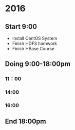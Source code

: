 # 2016

## Start 9:00

* Install CentOS System
* Finish HDFS homwork
* Finish HBase Course

## Doing 9:00-18:00pm

### 11：00

### 14:00

### 16:00

## End 18:00pm
